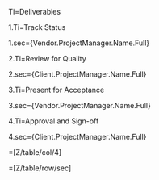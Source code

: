 Ti=Deliverables

1.Ti=Track Status

1.sec={Vendor.ProjectManager.Name.Full}

2.Ti=Review for Quality

2.sec={Client.ProjectManager.Name.Full}

3.Ti=Present for Acceptance

3.sec={Vendor.ProjectManager.Name.Full}

4.Ti=Approval and Sign-off

4.sec={Client.ProjectManager.Name.Full}

=[Z/table/col/4]

=[Z/table/row/sec]